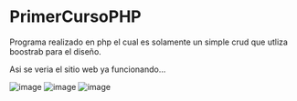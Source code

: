 # PrimerCursoPHP
Programa realizado en php el cual es solamente un simple crud que utliza boostrab para el diseño.

Asi se veria el sitio web ya funcionando...

![image](https://user-images.githubusercontent.com/91169099/227057541-259d6883-e4f9-4ed8-869d-4c85396b01c7.png)
![image](https://user-images.githubusercontent.com/91169099/227057631-8a28a73a-508b-40b8-84ab-63e193c1fc35.png)
![image](https://user-images.githubusercontent.com/91169099/227057741-8bbc8050-830c-47b8-b2fc-f4d4cf415a64.png)
